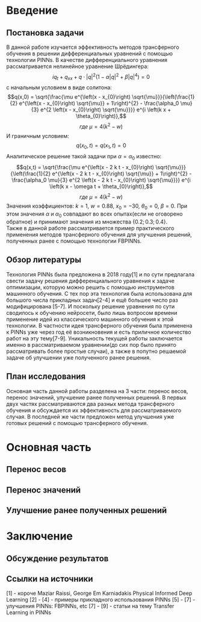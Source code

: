 # Введение
## Постановка задачи
В данной работе изучается эффективность методов трансферного обучения в решении дифференциальных уравнений с помощью технологии PINNs.
В качестве дифференциального уравнения рассматривается нелинейное уравнение Шрёдингера:  
$$i q_{t} + q_{xx} +q\cdot |q|^2(1-\alpha|q|^2+\beta |q|^4)=0$$
с начальным условием в виде солитона:  
$$q(x,0) = \sqrt{\frac{\mu e^{\left(x - x_{0}\right) \sqrt{\mu}}}{\left(\frac{1}{2} e^{\left(x - x_{0}\right) \sqrt{\mu}} + 1\right)^{2} - \frac{\alpha_0 \mu}{3} e^{2 \left(x - x_{0}\right) \sqrt{\mu}}}} e^{i \left(k x + \theta_{0}\right)},$$
$$где\ \mu = 4(k^{2} - w)$$
И граничным условием:  
$$q(x_0,t)=q(x_1,t)=0$$
Аналитическое решение такой задачи при $\alpha=\alpha_0$ известно:  
$$q(x,t) = \sqrt{\frac{\mu e^{\left(x - 2 k t - x_{0}\right) \sqrt{\mu}}}{\left(\frac{1}{2} e^{\left(x - 2 k t - x_{0}\right) \sqrt{\mu}} + 1\right)^{2} - \frac{\alpha_0 \mu}{3} e^{2 \left(x - 2 k t - x_{0}\right) \sqrt{\mu}}}} e^{i \left(k x - \omega t + \theta_{0}\right)},$$
$$где\ \mu = 4(k^{2} - w)$$
Значения коэффициентов: $k=1,\ w=0.88,\ x_0=-30,\ \theta_0=0,\ \beta=0$. При этом значения $\alpha$ и $\alpha_0$ совпадают во всех опытах(если не оговорено обратное) и принимают значения из множества $\lbrace 0.2; 0.3; 0.4 \rbrace$.  
Также в данной работе рассматривается пример практического применения методов трансферного обучения для улучшения решений, полученных ранее с помощью технологии FBPINNs.  
## Обзор литературы
Технология PINNs была предложена в 2018 году[1] и по сути предлагала свести задачу решения дифференциального уравнения к задаче оптимизации, которую можно решить с помощью инструментов машинного обучения. С тех пор эта технология была использована для большого числа прикладных задач[2-4] и ещё большее число раз модифицирована [5-7]. И поскольку решение уравнения по сути сводилось к обучению нейросети, было лишь вопросом времени применение идей из классического машинного обучения к этой технологии. В частности идея трансферного обучения была применена к PINNs уже через год её возникновения и есть приличное количество работ на эту тему[7-9]. Уникальность текущей работы заключается именно в рассматриваемом уравнении(до сих пор было принято рассматривать более простые случаи), а также в попутно решаемой задаче об улучшении уже полученного ранее решения.
## План исследования
Основная часть данной работы разделена на 3 части: перенос весов, перенос значений, улучшение ранее полученных решений. В первых двух частях рассматриваются два разных метода трансферного обучения и обсуждается их эффективность для рассматриваемого случая. В последней же части предложен метод улучшения уже готовых решений с помощью трансферного обучения.
# Основная часть
## Перенос весов
## Перенос значений
## Улучшение ранее полученных решений
# Заключение
## Обсуждение результатов
## Ссылки на источники
[1] - короче Maziar Raissi, George Em Karniadakis Physical Informed Deep Learning
[2] - [4] - примеры прикладного использования PINNs
[5] - [7] - улучшения PINNs: FBPINNs, etc
[7] - [9] - статьи на тему Transfer Learning in PINNs
